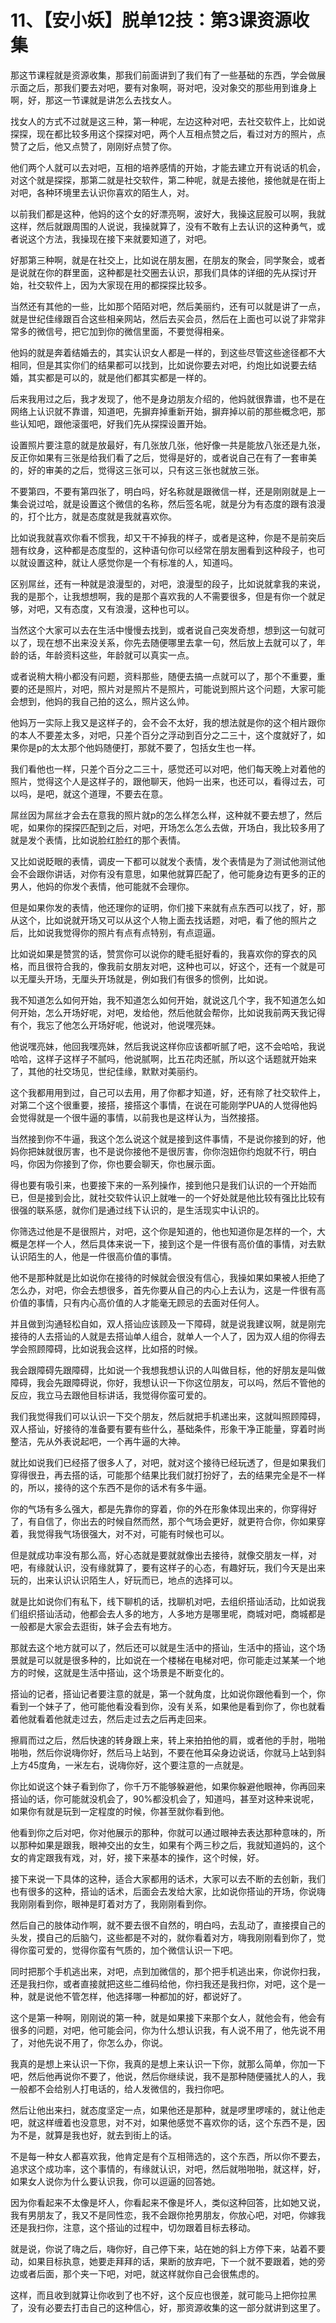 # 11、【安小妖】脱单12技：第3课资源收集

那这节课程就是资源收集，那我们前面讲到了我们有了一些基础的东西，学会做展示面之后，那我们要去对吧，要有对象啊，哥对吧，没对象交的那些用到谁身上啊，好，那这一节课就是讲怎么去找女人。

找女人的方式不过就是这三种，第一种呢，左边这种对吧，去社交软件上，比如说探探，现在都比较多用这个探探对吧，两个人互相点赞之后，看过对方的照片，点赞了之后，他又点赞了，刚刚好点赞了你。

他们两个人就可以去对吧，互相的培养感情的开始，才能去建立开有说话的机会，对这个就是探探，那第二就是社交软件，第二种呢，就是去接他，接他就是在街上对吧，各种环境里去认识你喜欢的陌生人，对。

以前我们都是这种，他妈的这个女的好漂亮啊，波好大，我操这屁股可以啊，我就这样，然后就跟周围的人说说，我操就算了，没有不敢有上去认识的这种勇气，或者说这个方法，我操现在接下来就要知道了，对吧。

好那第三种啊，就是在社交上，比如说在朋友圈，在朋友的聚会，同学聚会，或者是说就在你的群里面，这种都是社交圈去认识，那我们具体的详细的先从探讨开始，社交软件上，因为大家现在用的都探探比较多。

当然还有其他的一些，比如那个陌陌对吧，然后美丽约，还有可以就是讲了一点，就是世纪佳缘跟百合这些相亲网站，然后去买会员，然后在上面也可以说了非常非常多的微信号，把它加到你的微信里面，不要觉得相亲。

他妈的就是奔着结婚去的，其实认识女人都是一样的，到这些尽管这些途径都不大相同，但是其实你们的结果都可以找到，比如说你要去对吧，约炮比如说要去结婚，其实都是可以的，就是他们都其实都是一样的。

后来我用过之后，我才发现了，他不是身边朋友介绍的，他妈就很靠谱，也不是在网络上认识就不靠谱，知道吧，先摒弃掉重新开始，摒弃掉以前的那些概念吧，那些认知吧，跟他滚蛋吧，好我们先从探探设置开始。

设置照片要注意的就是放最好，有几张放几张，他好像一共是能放八张还是九张，反正你如果有三张是给我们看了之后，觉得是好的，或者说自己在有了一套审美的，好的审美的之后，觉得这三张可以，只有这三张也就放三张。

不要第四，不要有第四张了，明白吗，好名称就是跟微信一样，还是刚刚就是上一集会说过哈，就是设置这个微信的名称，然后签名呢，就是分为有态度的跟有浪漫的，打个比方，就是态度就是我就喜欢你。

比如说我就喜欢你看不惯我，却又干不掉我的样子，或者是这种，你是不是前突后翘有纹身，这种都是态度型的，这种语句你可以经常在朋友圈看到这种段子，也可以就设置这种，就让人感觉你是一个有标准的人，知道吗。

区别屌丝，还有一种就是浪漫型的，对吧，浪漫型的段子，比如说就拿我的来说，我的是那个，让我想想啊，我的是那个喜欢我的人不需要很多，但是有你一个就足够，对吧，又有态度，又有浪漫，这种也可以。

当然这个大家可以去在生活中慢慢去找到，或者说自己突发奇想，想到这一句就可以了，现在想不出来没关系，你先去随便哪里去拿一句，然后放上去就可以了，年龄的话，年龄资料这些，年龄就可以真实一点。

或者说稍大稍小都没有问题，资料那些，随便去搞一点就可以了，那个不重要，重要的还是照片，对吧，照片对是照片不是照片，可能说到照片这个问题，大家可能会想到，他妈的我自己拍的这么，照片这么帅。

他妈万一实际上我又是这样子的，会不会不太好，我的想法就是你的这个相片跟你的本人不要差太多，对吧，只差个百分之浮动到百分之二三十，这个度就好了，如果你是p的太太那个他妈随便打，那就不要了，包括女生也一样。

我们看他也一样，只差个百分之二三十，感觉还可以对吧，他们每天晚上对着他的照片，觉得这个人是这样子的，跟他聊天，他妈一出来，也还可以，看得过去，可以吗，是吧，就这个道理，不要去在意。

屌丝因为屌丝才会去在意我的照片就p的怎么样怎么样，这种就不要去想了，然后呢，如果你的探探匹配到之后，对吧，开场怎么怎么去做，开场白，我比较多用了就是发个表情，比如说脸红脸红的那个表情。

又比如说眨眼的表情，调皮一下都可以就发个表情，发个表情是为了测试他测试他会不会跟你讲话，对你有没有意思，如果他就算匹配了，他可能身边有更多的正的男人，他妈的你发个表情，他可能就不会理你。

但是如果你发的表情，他还理你的证明，你们接下来就有点东西可以找了，好，那从这个，比如说就开场又可以从这个人物上面去找话题，对吧，看了他的照片之后，比如说我觉得你的照片有点有点特别，有点逗逼。

比如说如果是赞赏的话，赞赏你可以说你的睫毛挺好看的，我喜欢你的穿衣的风格，而且很符合我的，像我前女朋友对吧，这种也可以，好这个，还有一个就是可以无厘头开场，无厘头开场就是，例如我们有很多的惯例，比如说。

我不知道怎么如何开始，我不知道怎么如何开始，就说这几个字，我不知道怎么如何开始，怎么开场好呢，对吧，发给他，然后他就会帮你，比如说我前两天我记得有个，我忘了他怎么开场好呢，他说对，他说嘿亮妹。

他说嘿亮妹，他回我嘿亮妹，然后我说这样你应该都听腻了吧，这不会哈哈，我说哈哈，这样子这样子不腻吗，他说腻啊，比五花肉还腻，所以这个话题就开始来了，其他的社交场见，世纪佳缘，默默对美丽约。

这个我都用用到过，自己可以去用，用了你都才知道，好，还有除了社交软件上，对第二个这个很重要，接搭，接搭这个事情，在说在可能刚学PUA的人觉得他妈会觉得就是一个很牛逼的事情，以前我也是这样认为，当然接搭。

当然接到你不牛逼，我这个怎么说这个就是接到这件事情，不是说你接到的好，他妈你把妹就很厉害，也不是说你接他不是很厉害，你你泡妞你约炮就不行，明白吗，你因为你接到了你，你也要会聊天，你也展示面。

得也要有吸引来，也要接下来的一系列操作，接到他只是我们认识的一个开始而已，但是接到会比，就社交软件认识上就唯一的一个好处就是他比较有强比比较有很强的联系感，就你们是通过线下认识的，是生活现实中认识的。

你筛选过他是不是很照片，对吧，这个你是知道的，他也知道你是怎样的一个，大概是怎样一个人，然后具体来说一下，接到这个是一件很有高价值的事情，对去默认识陌生的人，他是一件很高价值的事情。

他不是那种就是比如说你在接待的时候就会很没有信心，我操如果如果被人拒绝了怎么办，对吧，你会去想很多，首先你要从自己的内心上去认为，这是一件很有高价值的事情，只有内心高价值的人才能毫无顾忌的去面对任何人。

并且做到沟通轻松自如，双人搭讪应该顾及一下障碍，就是说我建议啊，就是刚完接待的人去搭讪的人就是去搭讪单人组合，就单人一个人了，因为双人组的你得去学会照顾障碍，比如说我会这样，比如搭的时候。

我会跟障碍先跟障碍，比如说一个我想我想认识的人叫做目标，他的好朋友是叫做障碍，我会先跟障碍说，你好，我想认识一下你这位朋友，可以吗，然后不管他的反应，我立马去跟他目标讲话，我觉得你蛮可爱的。

我们我觉得我们可以认识一下交个朋友，然后就把手机递出来，这就叫照顾障碍，双人搭讪，好接待的准备要有要有些什么，基础条件，形象干净正能量，穿着时尚整洁，先从外表说起吧，一个再牛逼的大神。

就比如说我们已经搭了很多人了，对吧，就对这个接待已经玩透了，但是如果我们穿得很丑，再去搭的话，可能那个结果比我们就打扮好了，去的结果完全是不一样的，所以，接待的这个东西不是你的话术有多牛逼。

你的气场有多么强大，都是先靠你的穿着，你的外在形象体现出来的，你穿得好了，有自信了，你出去的时候自然而然，那个气场会更好，就更符合你，你如果穿着，我觉得我气场很强大，对不对，可能有时候也可以。

但是就成功率没有那么高，好心态就是要就就像出去接待，就像交朋友一样，对吧，有缘就认识，没有缘就算了，要有这样子的心态，有趣好玩，我们今天是出来玩的，出来认识认识陌生人，好玩而已，地点的选择可以。

就是比如说你们有私下，线下聊机的话，找聊机对吧，去组织搭讪活动，比如说我们组织搭讪活动，他都会去人多的地方，人多地方是哪里呢，商城对吧，商城都是一般都是大家会去逛街，妹子会去有地方。

那就去这个地方就可以了，然后还可以就是生活中的搭讪，生活中的搭讪，这个场景就是可以就是很多种的，比如说在一个楼梯在电梯对吧，你可能走过某某一个地方的时候，这就是生活中搭讪，这个场景是不断变化的。

搭讪的记者，搭讪记者要注意的就是，第一个就角度，比如说你跟他看到一个，你看到一个妹子了，他可能他看没看到你，没有关系，如果他是看到你了，你也就看着他就看着他就走过去，然后走过去之后再走回来。

擦肩而过之后，然后快速的转身跟上来，转上来拍拍他的肩，或者他的手肘，啪啪啪啪，然后你说嗨你好，然后马上站到，不要在他耳朵身边说话，你就马上站到斜上方45度角，一米左右，说嗨你好，这个要注意的一点就是。

你比如说这个妹子看到你了，你千万不能够躲避他，如果你躲避他眼神，你再回来搭讪的话，你可能就没机会了，90%都没机会了，知道吗，甚至对这种来说呢，如果你有就是玩到一定程度的时候，你甚至就你看到他。

他看到你之后对吧，你对他展示的那种，你就可以通过眼神去表达那种意味的，所以那种如果是跟我，眼神交出的女生，如果有个两三秒之后，我就知道妈的，这个女的肯定跟我有戏，对，好，接下来基本的操作，这个时候，好。

接下来说一下具体的这种，适合大家都用的话术，大家可以去不断的去创新，我们也有很多的这种，搭讪的话术，后面会去发给大家，比如说你搭讪的开场，你说嗨我刚刚看到你，眼神是盯着对方了，我刚刚看到你。

然后自己的肢体动作啊，就不要去很不自然的，明白吗，去乱动了，直接摸自己的头发，摸自己的后脑勺，这些都是不对的，就你看着对方，嗨我刚刚看到你了，觉得你蛮可爱的，觉得你蛮有气质的，加个微信认识一下吧。

同时把那个手机逃出来，对吧，点到加微信的，那个把手机逃出来，你说你扫我，还是我扫你，或者直接就把这些二维码给他，你扫我还是我扫你，对吧，这个是一种，就是说他不管怎样，他选择哪一种都加的好，都说好了。

这个是第一种啊，刚刚说的第一种，就是如果接下来那个女人，就他会有，他会有很多的问题，对吧，他可能会问，你为什么想认识我，有人说不用了，他先说不用了，对他先说不用了，你怎么办，你说。

我真的是想上来认识一下你，我真的是想上来认识一下你，就那么简单，你加一下吧，然后他再说你不要了，他说，然后你继续说，我不是那种随便骚扰人的人，我一般都不会给别人打电话的，给人发微信的，我扫你吧。

然后让他出来扫，就态度坚定一点，如果他还是那种，就是啰里啰嗦的，就让他走吧，就这样缠着也没意思，对不对，如果他感觉不喜欢你的话，这个东西不是，因为不是，就算是我也好，就去到街上的话。

不是每一种女人都喜欢我，他肯定是有个互相筛选的，这个东西，所以你不要去，追求这个成功率，这个事情的，有缘就认识，对吧，然后就啪啪啪，就这样，好，如果女人说你为什么要认识我，你可以逗逼的回答她。

因为你看起来不太像是坏人，你看起来不像是坏人，类似这种回答，比如她又说，我有男朋友了，我又不是同性恋，我不会跟你抢男朋友，你放心吧，对吧，你嫁我还是我扫你，注意，这个搭讪的过程中，切勿跟着目标去移动。

就是说，你说了嗨之后，嗨你好，自己停下来，站在她的斜上方停下来，站着不要动，如果目标执意，她要走拜拜的话，果断的放弃吧，下一个就不要跟着，她的旁边或者后面，那个夹一下吧，对吧，就这样就你自己会很焦虑的。

这样，而且收到就算让你收到了也不好，这个反应也很差，就可能马上把你拉黑了，没有必要去打击自己的这种信心，好，那资源收集的这一部分就讲到这里了。

